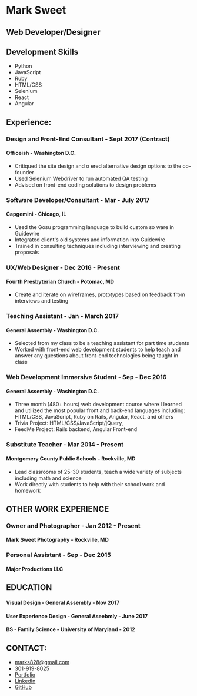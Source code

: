 # Mark Sweet
## Web Developer/Designer

## Development Skills
* Python
* JavaScript
* Ruby
* HTML/CSS
* Selenium
* React
* Angular

## Experience:
### Design and Front-End Consultant - Sept 2017 (Contract)
#### Officeish - Washington D.C.
* Critiqued the site design and o ered alternative design options to the co-founder
* Used Selenium Webdriver to run automated QA testing
* Advised on front-end coding solutions to design problems

### Software Developer/Consultant - Mar - July 2017
#### Capgemini - Chicago, IL
* Used the Gosu programming language to build custom so ware in Guidewire
* Integrated client's old systems and information into Guidewire
* Trained in consulting techniques including interviewing and creating proposals

### UX/Web Designer - Dec 2016 - Present
#### Fourth Presbyterian Church - Potomac, MD
* Create and iterate on wireframes, prototypes based on feedback from interviews and testing

### Teaching Assistant - Jan - March 2017
#### General Assembly - Washington D.C.
* Selected from my class to be a teaching assistant for part time students
* Worked with front-end web development students to help teach and
answer any questions about front-end technologies being taught in class

### Web Development Immersive Student - Sep - Dec 2016
#### General Assembly - Washington D.C.
* Three month (480+ hours) web development course where I learned and utilized the most popular front and back-end languages including: HTML/CSS, JavaScript, Ruby on Rails, Angular, React, and others
* Trivia Project: HTML/CSS/JavaScript/jQuery,
* FeedMe Project: Rails backend, Angular Front-end

### Substitute Teacher - Mar 2014 - Present
#### Montgomery County Public Schools - Rockville, MD
* Lead classrooms of 25-30 students, teach a wide variety of subjects including math and science
* Work directly with students to help with their school work and homework

## OTHER WORK EXPERIENCE
### Owner and Photographer - Jan 2012 - Present
#### Mark Sweet Photography - Rockville, MD
### Personal Assistant - Sep - Dec 2015
#### Major Productions LLC

## EDUCATION
#### Visual Design - General Assembly - Nov 2017
#### User Experience Design - General Aseebmly - June 2017
#### BS - Family Science - University of Maryland - 2012

## CONTACT:
* marks828@gmail.com
* 301-919-8025
* [Portfolio](https://marksweet.herokuapp.com/)
* [LinkedIn](https://LinkedIn.com/in/mark-s-sweet)
* [GitHub](https://Github.com/marks828)
